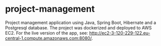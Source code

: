 # project-management
Project management application using Java, Spring Boot, Hibernate and a Postgresql database.
The project was dockerized and deployed to AWS EC2.
For the live version of the app, see: http://ec2-3-120-229-122.eu-central-1.compute.amazonaws.com:8080/.
